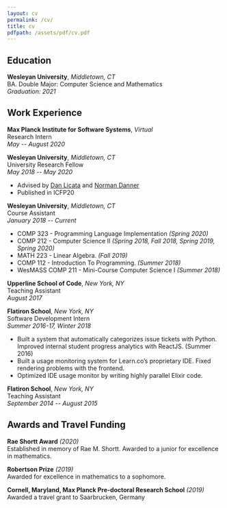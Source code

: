 ```yaml
---
layout: cv
permalink: /cv/
title: cv
pdfpath: /assets/pdf/cv.pdf
---
```


## Education
**Wesleyan University**, *Middletown, CT*  
BA. Double Major: Computer Science and Mathematics  
*Graduation: 2021*

## Work Experience
**Max Planck Institute for Software Systems**, *Virtual*  
Research Intern  
*May -- August 2020*

**Wesleyan University**, *Middletown, CT*  
University Research Fellow  
*May 2018 -- May 2020*
- Advised by <a href="http://dlicata.web.wesleyan.edu"> Dan Licata</a> and <a href="http://ndanner.faculty.wesleyan.edu/">Norman Danner</a>
- Published in ICFP20

**Wesleyan University**, *Middletown, CT*  
Course Assistant  
*January 2018 -- Current*  
- COMP 323 - Programming Language Implementation *(Spring 2020)*
- COMP 212 - Computer Science II *(Spring 2018, Fall 2018, Spring 2019, Spring 2020)*
- MATH 223 - Linear Algebra. *(Fall 2019)*
- COMP 112 - Introduction To Programming. *(Summer 2018)*
- WesMASS COMP 211 - Mini-Course Computer Science I *(Summer 2018)*

**Upperline School of Code**, *New York, NY*  
Teaching Assistant  
*August 2017*

**Flatiron School**, *New York, NY*  
Software Development Intern  
*Summer 2016-17, Winter 2018*  
- Built a system that automatically categorizes issue tickets with Python. Improved internal
student progress analytics with ReactJS. (Summer 2016)
- Built a usage monitoring system for Learn.co’s proprietary IDE. Fixed rendering problems
with the frontend.
- Optimized IDE usage monitor by writing highly parallel Elixir code.

**Flatiron School**, *New York, NY*  
Teaching Assistant  
*September 2014 -- August 2015*


## Awards and Travel Funding
**Rae Shortt Award** *(2020)*  
Established in memory of Rae M. Shortt. Awarded to a junior for excellence in mathematics.

**Robertson Prize** *(2019)*  
Awarded for excellence in mathematics to a sophomore.

**Cornell, Maryland, Max Planck Pre-doctoral Research School** *(2019)*  
Awarded a travel grant to Saarbrucken, Germany
